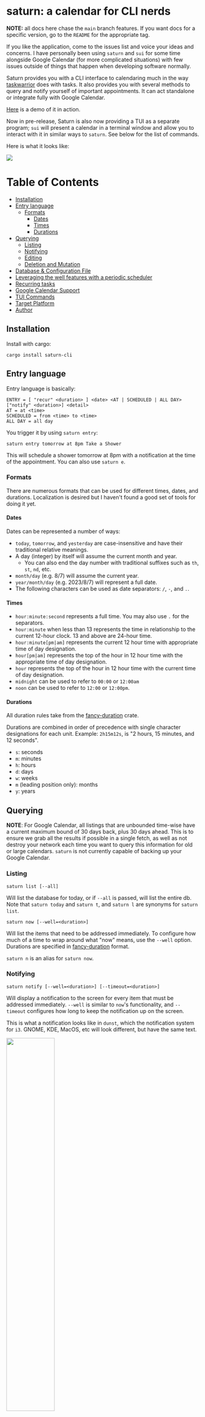 # saturn: a calendar for CLI nerds

**NOTE:** all docs here chase the `main` branch features. If you want docs for
a specific version, go to the `README` for the appropriate tag.

If you like the application, come to the issues list and voice your ideas and
concerns. I have personally been using `saturn` and `sui` for some time
alongside Google Calendar (for more complicated situations) with few issues
outside of things that happen when developing software normally.

Saturn provides you with a CLI interface to calendaring much in the way
[taskwarrior](https://github.com/GothenburgBitFactory/taskwarrior) does with
tasks. It also provides you with several methods to query and notify yourself
of important appointments. It can act standalone or integrate fully with Google Calendar.

[Here](https://asciinema.org/a/XkRCXcgucQCRYassutGLMlWqq) is a demo of it in action.

Now in pre-release, Saturn is also now providing a TUI as a separate program;
`sui` will present a calendar in a terminal window and allow you to interact
with it in similar ways to `saturn`. See below for the list of commands.

Here is what it looks like:

<img src="tui.png"/>

# Table of Contents

-   [Installation](#installation)
-   [Entry language](#entry-language)
    -   [Formats](#formats)
        -   [Dates](#dates)
        -   [Times](#times)
        -   [Durations](#durations)
-   [Querying](#querying)
    -   [Listing](#listing)
    -   [Notifying](#notifying)
    -   [Editing](#editing)
    -   [Deletion and Mutation](#deletion-and-mutation)
-   [Database &amp; Configuration File](#database--configuration-file)
-   [Leveraging the well features with a periodic scheduler](#leveraging-the-well-features-with-a-periodic-scheduler)
-   [Recurring tasks](#recurring-tasks)
-   [Google Calendar Support](#google-calendar-support)
-   [TUI Commands](#tui-commands)
-   [Target Platform](#target-platform)
-   [Author](#author)

## Installation

Install with cargo:

```
cargo install saturn-cli
```

## Entry language

Entry language is basically:

```
ENTRY = [ "recur" <duration> ] <date> <AT | SCHEDULED | ALL DAY> ["notify" <duration>] <detail>
AT = at <time>
SCHEDULED = from <time> to <time>
ALL DAY = all day
```

You trigger it by using `saturn entry`:

```
saturn entry tomorrow at 8pm Take a Shower
```

This will schedule a shower tomorrow at 8pm with a notification at the time of
the appointment. You can also use `saturn e`.

### Formats

There are numerous formats that can be used for different times, dates, and
durations. Localization is desired but I haven't found a good set of tools for
doing it yet.

#### Dates

Dates can be represented a number of ways:

-   `today`, `tomorrow`, and `yesterday` are case-insensitive and have their
    traditional relative meanings.
-   A day (integer) by itself will assume the current month and year.
    -   You can also end the day number with traditional suffixes such as `th`, `st`, `nd`, etc.
-   `month/day` (e.g. 8/7) will assume the current year.
-   `year/month/day` (e.g. 2023/8/7) will represent a full date.
-   The following characters can be used as date separators: `/`, `-`, and `.`.

#### Times

-   `hour:minute:second` represents a full time. You may also use `.` for the separators.
-   `hour:minute` when less than 13 represents the time in relationship to the
    current 12-hour clock. 13 and above are 24-hour time.
-   `hour:minute[pm|am]` represents the current 12 hour time with appropriate time of day designation.
-   `hour[pm|am]` represents the top of the hour in 12 hour time with the appropriate time of day designation.
-   `hour` represents the top of the hour in 12 hour time with the current time of day designation.
-   `midnight` can be used to refer to `00:00` or `12:00am`
-   `noon` can be used to refer to `12:00` or `12:00pm`.

#### Durations

All duration rules take from the [fancy-duration](https://github.com/erikh/fancy-duration) crate.

Durations are combined in order of precedence with single character
designations for each unit. Example: `2h15m12s`, is "2 hours, 15 minutes, and
12 seconds".

-   `s`: seconds
-   `m`: minutes
-   `h`: hours
-   `d`: days
-   `w`: weeks
-   `m` (leading position only): months
-   `y`: years

## Querying

**NOTE**: For Google Calendar, all listings that are unbounded time-wise have a
current maximum bound of 30 days back, plus 30 days ahead. This is to ensure
we grab all the results if possible in a single fetch, as well as not destroy
your network each time you want to query this information for old or large
calendars. `saturn` is not currently capable of backing up your Google Calendar.

### Listing

```
saturn list [--all]
```

Will list the database for today, or if `--all` is passed, will list the entire
db. Note that `saturn today` and `saturn t`, and `saturn l` are synonyms for
`saturn list`.

```
saturn now [--well=<duration>]
```

Will list the items that need to be addressed immediately. To configure how
much of a time to wrap around what "now" means, use the `--well` option.
Durations are specified in
[fancy-duration](https://github.com/erikh/fancy-duration) format.

`saturn n` is an alias for `saturn now`.

### Notifying

```
saturn notify [--well=<duration>] [--timeout=<duration>]
```

Will display a notification to the screen for every item that must be addressed
immediately. `--well` is similar to `now`'s functionality, and `--timeout`
configures how long to keep the notification up on the screen.

This is what a notification looks like in `dunst`, which the notification
system for `i3`. GNOME, KDE, MacOS, etc will look different, but have the
same text.

<img style="width:50%" src="notification.png" />

### Editing

```
saturn edit [-r] <id>
```

Will run `$EDITOR` and fill it with a YAML file. When this file is edited, it
will change the database and the remote side, if necessary. Specify `-r` for
recurring task IDs.

### Deletion and Mutation

```
saturn delete <ids...>
```

Will delete a calendar record by ID, which is listed with the listing tools.
Pass `-r` to delete a recurring task.

```
saturn complete <id>
```

Will mark a task as "completed". Completed tasks get a visual notification and
are automatically excluded from listing without the `--all` flag.

Does not work with Google Calendar.

## Database & Configuration File

Saturn keeps a CBOR database in `~/.saturn.db`. Locking is flock(2), and quite
primitive. Suggestions and patches welcome.

The configuration file is only required in limited scenarios (such as remote
calendar support) and exists in `~/.saturn.conf`. It is a plain YAML file, but
is typically manipulated by `saturn config` commands, which may replace any
comments or other manipulations you previously did to the file by hand.

## Leveraging the well features with a periodic scheduler

The `--well` options take a duration. This duration is intended to roughly
match the frequency at which you run the program, so that there is little to no
overlap between event firings. This flag is provided for `saturn now` and
`saturn notify`.

Notifications (specified by a `notify` entry stanza) are only fired once in any
event. Events, on the other hand, are shown every time they fall into the
window, which is the current time, +/- the `--well` duration.

I hope this clears things up; I was trying to figure out a good way to run this
in `cron` etc without spamming myself with notifications for a long period of
time.

Here's an example: we run a loop of `saturn notify` with a well of two minutes,
and then we sleep for a minute. This allows notify to catch the alert only
once, passing it up by the next time it runs.

```bash
while true
do
    saturn notify --well 2m
    sleep 60
done
```

## Recurring tasks

Recurring tasks start their entry with the "recur" keyword and a duration.
Every time the program is run and touches the database, it will look to add
recurring tasks. Recurring tasks are based off the last task that was saved,
and every recurrence up to the current point will be added in the absence of
them. In the Unix file implementation, (not Google Calendar, which is
responsible for creating its own recurring events) until they are added, they
will not have IDs nor can they be manipulated. Commands like `now` and `notify`
which only perform read operations also adjust this data, so they can fire
notifications properly for new tasks.

## Google Calendar Support

Google Calendar support is working, with OAuth credentials being setup properly
and limited control of the calendar is possible within the realm of what saturn
currently supports. More is anticipated to be built atop this framework. Do not
be surprised if functionality is confusing or missing. Please put in issues
with your concerns, thanks!

`sui` also works beautifully with Google Calendar, providing a compelling, if
primitive replacement for the web UI.

To use `saturn` with Google Calendar, you must create a Google Cloud account
and assign an OAuth application to it. One is not provided automatically by
using `saturn` to eliminate concerns of data provenance.

To do this, follow [these
steps](https://developers.google.com/calendar/api/quickstart/go), which go into
how to set up an application for development. Be sure to setup any accounts you
want to use as "Test Users", and ensure that
`https://www.googleapis.com/auth/calendar` is in your list of allowed scopes.
Once you have the "Client ID" and "Client Secret", run this command:

```bash
saturn config set-client <client id> <client secret>
saturn config get-token
saturn config db-type google
```

The `get-token` command will have you access a URL in your browser and make you
login to the google account you wish to use, which must be listed in your
"testing users" in the OAuth setup above. As a final step, it will call back
into a web service the application starts, which will feed it the token.

Your token will expire if you do not use the tool regularly. Stuffing `saturn
notify` in cron will alleviate this a bit. To get a new key, use `saturn
config get-token` and follow the prompts. No other settings need to change.

Setting the db-type will change the source of data. If you were using a local
database and want to go back to it, `saturn config db-type unixfile`.

Notifications setup in Google Calendar are not honored yet. This will be
resolved soon!

Other things we want to do that aren't here yet:

-   Fields (URLs, Locations, etc)
-   Attendees

## TUI Commands

The TUI accepts several commands at the prompt; this command-set will grow with time. To interact with it, just type and hit enter to send a command.

-   `e` or `entry`: Process an entry in `saturn entry` format.
-   `d` or `delete`: Delete all the IDs provided (separate them with spaces)
-   `show today` will show today's calendar items, where `show all` will show the entire calendar (the default).
-   `quit` will exit the program.

## Target Platform

For the unixfile DB type, Due to flock(2) use, which to the best of my
knowledge is the only reason, Windows probably does not work properly. Patches
welcome if there are windows users who'd like to use it.

## Author

Erik Hollensbe <erik+github@hollensbe.org>
